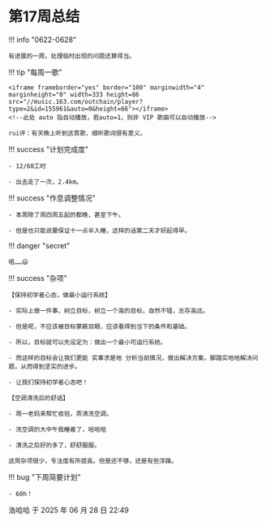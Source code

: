 # 第17周总结

!!! info "0622-0628"

    有进展的一周，处理临时出现的问题还算得当。
    
!!! tip "每周一歌"

    <iframe frameborder="yes" border="100" marginwidth="4" marginheight="0" width=333 height=86 src="//music.163.com/outchain/player?type=2&id=155961&auto=0&height=66"></iframe>
    <!--此处 auto 指自动播放，若auto=1，则非 VIP 歌曲可以自动播放-->

    rui评：有天晚上听到这首歌，细听歌词很有意义。

!!! success "计划完成度"

    - 12/60工时

    - 出去走了一次，2.4km。
    
!!! success "作息调整情况"

    - 本周除了周四周五起的都晚，甚至下午。

    - 但是也只能说要保证十一点半入睡，这样的话第二天才好起得早。

!!! danger "secret"

    唔……😃

!!! success "杂项"

    【保持初学者心态，做最小运行系统】

    - 实际上做一件事，树立目标，树立一个高的目标，自然不错，志存高远。
    
    - 但是呢，不应该被目标蒙蔽双眼，应该看得到当下的条件和基础。
    
    - 所以，目标就可以先设定为：做出一个最小可运行系统。
    
    - 而这样的目标会让我们更能 实事求是地 分析当前情况，做出解决方案，脚踏实地地解决问题，从而得到坚实的进步。
    
    - 让我们保持初学者心态吧！

    【空调清洗后的舒适】

    - 周一老妈来帮忙收拾，弄清洗空调。
    
    - 洗空调的大中午我睡着了，哈哈哈
    
    - 清洗之后好的多了，舒舒服服。

    这周杂项很少，专注度有所提高。但是还不够，还是有些浮躁。

!!! bug "下周简要计划"

    - 60h！   

浩哈哈 于 2025 年 06 月 28 日 22:49